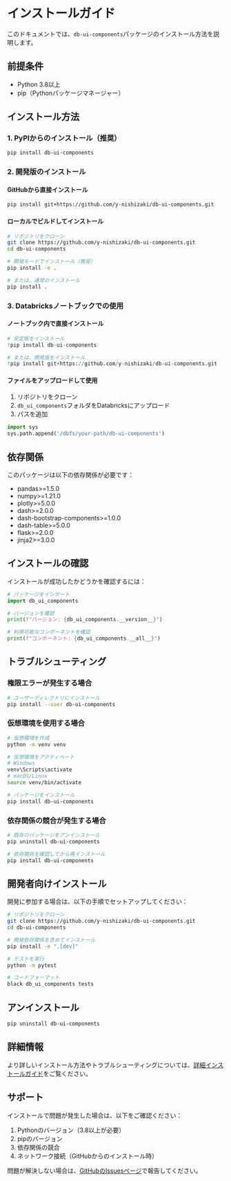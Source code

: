 # インストールガイド

このドキュメントでは、`db-ui-components`パッケージのインストール方法を説明します。

## 前提条件

- Python 3.8以上
- pip（Pythonパッケージマネージャー）

## インストール方法

### 1. PyPIからのインストール（推奨）

```bash
pip install db-ui-components
```

### 2. 開発版のインストール

#### GitHubから直接インストール

```bash
pip install git+https://github.com/y-nishizaki/db-ui-components.git
```

#### ローカルでビルドしてインストール

```bash
# リポジトリをクローン
git clone https://github.com/y-nishizaki/db-ui-components.git
cd db-ui-components

# 開発モードでインストール（推奨）
pip install -e .

# または、通常のインストール
pip install .
```

### 3. Databricksノートブックでの使用

#### ノートブック内で直接インストール

```python
# 安定版をインストール
!pip install db-ui-components

# または、開発版をインストール
!pip install git+https://github.com/y-nishizaki/db-ui-components.git
```

#### ファイルをアップロードして使用

1. リポジトリをクローン
2. `db_ui_components`フォルダをDatabricksにアップロード
3. パスを追加

```python
import sys
sys.path.append('/dbfs/your-path/db-ui-components')
```

## 依存関係

このパッケージは以下の依存関係が必要です：

- pandas>=1.5.0
- numpy>=1.21.0
- plotly>=5.0.0
- dash>=2.0.0
- dash-bootstrap-components>=1.0.0
- dash-table>=5.0.0
- flask>=2.0.0
- jinja2>=3.0.0

## インストールの確認

インストールが成功したかどうかを確認するには：

```python
# パッケージをインポート
import db_ui_components

# バージョンを確認
print(f"バージョン: {db_ui_components.__version__}")

# 利用可能なコンポーネントを確認
print(f"コンポーネント: {db_ui_components.__all__}")
```

## トラブルシューティング

### 権限エラーが発生する場合

```bash
# ユーザーディレクトリにインストール
pip install --user db-ui-components
```

### 仮想環境を使用する場合

```bash
# 仮想環境を作成
python -m venv venv

# 仮想環境をアクティベート
# Windows
venv\Scripts\activate
# macOS/Linux
source venv/bin/activate

# パッケージをインストール
pip install db-ui-components
```

### 依存関係の競合が発生する場合

```bash
# 既存のパッケージをアンインストール
pip uninstall db-ui-components

# 依存関係を確認してから再インストール
pip install db-ui-components
```

## 開発者向けインストール

開発に参加する場合は、以下の手順でセットアップしてください：

```bash
# リポジトリをクローン
git clone https://github.com/y-nishizaki/db-ui-components.git
cd db-ui-components

# 開発依存関係を含めてインストール
pip install -e ".[dev]"

# テストを実行
python -m pytest

# コードフォーマット
black db_ui_components tests
```

## アンインストール

```bash
pip uninstall db-ui-components
```

## 詳細情報

より詳しいインストール方法やトラブルシューティングについては、[詳細インストールガイド](docs/guides/installation.md)をご覧ください。

## サポート

インストールで問題が発生した場合は、以下をご確認ください：

1. Pythonのバージョン（3.8以上が必要）
2. pipのバージョン
3. 依存関係の競合
4. ネットワーク接続（GitHubからのインストール時）

問題が解決しない場合は、[GitHubのIssuesページ](https://github.com/y-nishizaki/db-ui-components/issues)で報告してください。